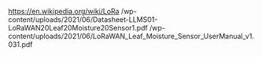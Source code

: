 https://en.wikipedia.org/wiki/LoRa
/wp-content/uploads/2021/06/Datasheet-LLMS01-LoRaWAN20Leaf20Moisture20Sensor1.pdf
/wp-content/uploads/2021/06/LoRaWAN_Leaf_Moisture_Sensor_UserManual_v1.031.pdf
